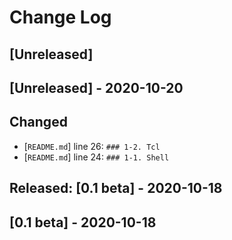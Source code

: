 # Change Log
## [Unreleased]

## [Unreleased] - 2020-10-20
## Changed
- [`README.md`] line 26: `### 1-2. Tcl` 
- [`README.md`] line 24: `### 1-1. Shell` 

## Released: [0.1 beta] - 2020-10-18
## [0.1 beta] - 2020-10-18
